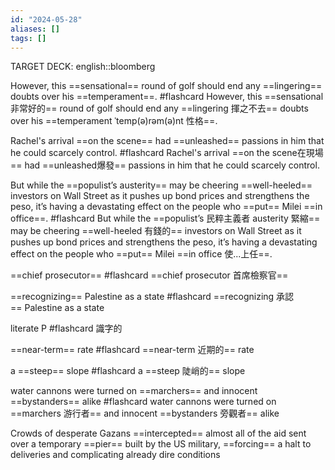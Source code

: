 ```yaml
---
id: "2024-05-28"
aliases: []
tags: []
---
```


TARGET DECK: english::bloomberg

However, this ==sensational== round of golf should end any ==lingering== doubts over his ==temperament==. #flashcard
However, this ==sensational 非常好的== round of golf should end any ==lingering 揮之不去== doubts over his ==temperament ˈtemp(ə)rəm(ə)nt 性格==.
<!--ID: 1716903984342-->


Rachel's arrival ==on the scene== had ==unleashed== passions in him that he could scarcely control. #flashcard
Rachel's arrival ==on the scene在現場== had ==unleashed爆發== passions in him that he could scarcely control.
<!--ID: 1716903984348-->


But while the ==populist’s austerity== may be cheering ==well-heeled== investors on Wall Street as it pushes up bond prices and strengthens the peso, it’s having a devastating effect on the people who ==put== Milei ==in office==. #flashcard 
But while the ==populist’s 民粹主義者 austerity 緊縮== may be cheering ==well-heeled 有錢的== investors on Wall Street as it pushes up bond prices and strengthens the peso, it’s having a devastating effect on the people who ==put== Milei ==in office 使...上任==.  
<!--ID: 1716903984352-->


==chief prosecutor== #flashcard 
==chief prosecutor 首席檢察官==
<!--ID: 1716903984355-->


==recognizing== Palestine as a state #flashcard 
==recognizing 承認== Palestine as a state
<!--ID: 1716903984359-->


literate P #flashcard 
識字的
<!--ID: 1716903984363-->


==near-term== rate #flashcard 
==near-term 近期的== rate
<!--ID: 1716903984367-->


a ==steep== slope #flashcard 
a ==steep 陡峭的== slope
<!--ID: 1716903984370-->


water cannons were turned on ==marchers== and innocent ==bystanders== alike #flashcard 
water cannons were turned on ==marchers 游行者== and innocent ==bystanders 旁觀者== alike
<!--ID: 1716903984374-->

Crowds of desperate Gazans ==intercepted== almost all of the aid sent over a temporary ==pier== built by the US military, ==forcing== a halt to deliveries and complicating already dire conditions
